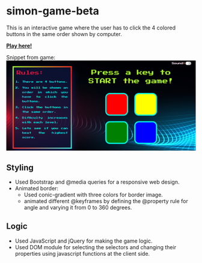 # simon-game-beta
This is an interactive game where the user has to click the 4 colored buttons in the same order shown by computer.

[**Play here!**](https://nikzero6.github.io/simon-game-beta/)

Snippet from game:
![Game Snippet](/images/image.png)

## Styling
- Used Bootstrap and @media queries for a responsive web design.
- Animated border:
  - Used conic-gradient with three colors for border image.
  - animated different @keyframes by defining the @property rule for angle and varying it from 0 to 360 degrees.

## Logic
- Used JavaScript and jQuery for making the game logic.
- Used DOM module for selecting the selectors and changing their properties using javascript functions at the client side.



